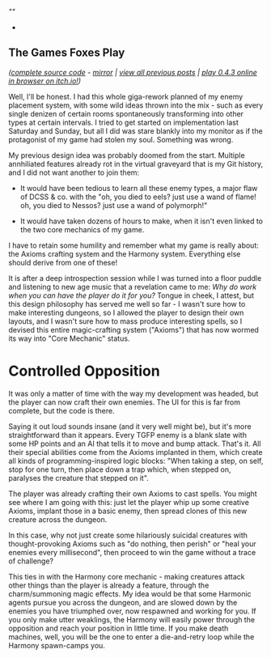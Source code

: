 *""*

- 

## The Games Foxes Play
*([complete source code](https://github.com/Oneirical/The-Games-Foxes-Play) - [mirror](https://codeberg.org/Oneirical/The-Games-Foxes-Play) | [view all previous posts](https://github.com/Oneirical/The-Games-Foxes-Play/tree/main/design/Development%20Logs) | [play 0.4.3 online in browser on itch.io!](https://oneirical.itch.io/tgfp))*

Well, I'll be honest. I had this whole giga-rework planned of my enemy placement system, with some wild ideas thrown into the mix - such as every single denizen of certain rooms spontaneously transforming into other types at certain intervals. I tried to get started on implementation last Saturday and Sunday, but all I did was stare blankly into my monitor as if the protagonist of my game had stolen my soul. Something was wrong.

My previous design idea was probably doomed from the start. Multiple annhiliated features already rot in the virtual graveyard that is my Git history, and I did not want another to join them:

* It would have been tedious to learn all these enemy types, a major flaw of DCSS & co. with the "oh, you died to eels? just use a wand of flame! oh, you died to Nessos? just use a wand of polymorph!"

* It would have taken dozens of hours to make, when it isn't even linked to the two core mechanics of my game.

I have to retain some humility and remember what my game is really about: the Axioms crafting system and the Harmony system. Everything else should derive from one of these!

It is after a deep introspection session while I was turned into a floor puddle and listening to new age music that a revelation came to me: *Why do work when you can have the player do it for you?* Tongue in cheek, I attest, but this design philosophy has served me well so far - I wasn't sure how to make interesting dungeons, so I allowed the player to design their own layouts, and I wasn't sure how to mass produce interesting spells, so I devised this entire magic-crafting system ("Axioms") that has now wormed its way into "Core Mechanic" status.

# Controlled Opposition

It was only a matter of time with the way my development was headed, but the player can now craft their own enemies. The UI for this is far from complete, but the code is there.

Saying it out loud sounds insane (and it very well might be), but it's more straightforward than it appears. Every TGFP enemy is a blank slate with some HP points and an AI that tells it to move and bump attack. That's it. All their special abilities come from the Axioms implanted in them, which create all kinds of programming-inspired logic blocks: "When taking a step, on self, stop for one turn, then place down a trap which, when stepped on, paralyses the creature that stepped on it".

The player was already crafting their own Axioms to cast spells. You might see where I am going with this: just let the player whip up some creative Axioms, implant those in a basic enemy, then spread clones of this new creature across the dungeon.

In this case, why not just create some hilariously suicidal creatures with thought-provoking Axioms such as "do nothing, then perish" or "heal your enemies every millisecond", then proceed to win the game without a trace of challenge? 

This ties in with the Harmony core mechanic - making creatures attack other things than the player is already a feature, through the charm/summoning magic effects. My idea would be that some Harmonic agents pursue you across the dungeon, and are slowed down by the enemies you have triumphed over, now respawned and working for you. If you only make utter weaklings, the Harmony will easily power through the opposition and reach your position in little time. If you make death machines, well, you will be the one to enter a die-and-retry loop while the Harmony spawn-camps you.

